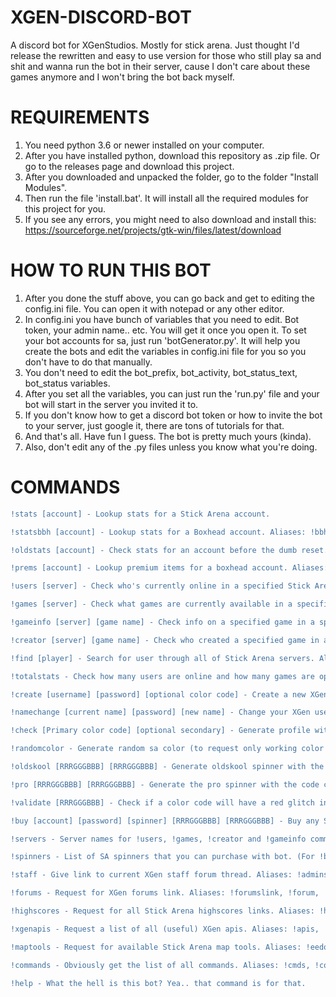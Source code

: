 # XGEN-DISCORD-BOT

A discord bot for XGenStudios. Mostly for stick arena. Just thought I'd release the rewritten and easy to use version for those who still play sa and shit and wanna run the bot in their server, cause I don't care about these games anymore and I won't bring the bot back myself.

# REQUIREMENTS

1. You need python 3.6 or newer installed on your computer.
2. After you have installed python, download this repository as .zip file. Or go to the releases page and download this project.
3. After you downloaded and unpacked the folder, go to the folder "Install Modules". 
4. Then run the file 'install.bat'. It will install all the required modules for this project for you.
5. If you see any errors, you might need to also download and install this: https://sourceforge.net/projects/gtk-win/files/latest/download

# HOW TO RUN THIS BOT

1. After you done the stuff above, you can go back and get to editing the config.ini file. You can open it with notepad or any other editor.
2. In config.ini you have bunch of variables that you need to edit. Bot token, your admin name.. etc. You will get it once you open it. To set your bot accounts for sa, just run 'botGenerator.py'. It will help you create the bots and edit the variables in config.ini file for you so you don't have to do that manually.
3. You don't need to edit the bot_prefix, bot_activity, bot_status_text, bot_status variables.
4. After you set all the variables, you can just run the 'run.py' file and your bot will start in the server you invited it to.
5. If you don't know how to get a discord bot token or how to invite the bot to your server, just google it, there are tons of tutorials for that.
6. And that's all. Have fun I guess. The bot is pretty much yours (kinda).
7. Also, don't edit any of the .py files unless you know what you're doing.

# COMMANDS
```diff
!stats [account] - Lookup stats for a Stick Arena account.

!statsbbh [account] - Lookup stats for a Boxhead account. Aliases: !bbhstats, !bbh, !statsboxhead, !boxheadstats

!oldstats [account] - Check stats for an account before the dumb reset. Aliases: !old, !prevstats, !statsold

!prems [account] - Lookup premium items for a boxhead account. Aliases: !premiums

!users [server] - Check who's currently online in a specified Stick Arena server.

!games [server] - Check what games are currently available in a specified Stick Arena server.

!gameinfo [server] [game name] - Check info on a specified game in a specified Stick Arena server. Aliases: !info

!creator [server] [game name] - Check who created a specified game in a specified Stick Arena server.

!find [player] - Search for user through all of Stick Arena servers. Aliases: !f

!totalstats - Check how many users are online and how many games are opened in all sa servers. Aliases: !total, !ts, !activity

!create [username] [password] [optional color code] - Create a new XGen account. Aliases: !createacc, !make

!namechange [current name] [password] [new name] - Change your XGen username. Aliases: !change, !changename

!check [Primary color code] [optional secondary] - Generate profile with your given color code for name and spinner. Aliases: !spinner, !color, !checkcolor, !checkspinner, !cp

!randomcolor - Generate random sa color (to request only working color code, type !randomcolor valid). Aliases: !rand, !random, !randcol, !randcolor

!oldskool [RRRGGGBBB] [RRRGGGBBB] - Generate oldskool spinner with the color code you specified. Aliases: !os

!pro [RRRGGGBBB] [RRRGGGBBB] - Generate the pro spinner with the code code you specified. Aliases: !thepro

!validate [RRRGGGBBB] - Check if a color code will have a red glitch in Stick Arena lobby. Aliases: !valid, !validcolor, !validatecolor

!buy [account] [password] [spinner] [RRRGGGBBB] [RRRGGGBBB] - Buy any Stick Arena spinner of any color code. Aliases: !purchase, !buyspinner

!servers - Server names for !users, !games, !creator and !gameinfo commands.

!spinners - List of SA spinners that you can purchase with bot. (For !buy command).

!staff - Give link to current XGen staff forum thread. Aliases: !admins, !mods

!forums - Request for XGen forums link. Aliases: !forumslink, !forum, !discourse

!highscores - Request for all Stick Arena highscores links. Aliases: !hs, !leaderboard, !lb

!xgenapis - Request a list of all (useful) XGen apis. Aliases: !apis, !apiurls

!maptools - Request for available Stick Arena map tools. Aliases: !eedok

!commands - Obviously get the list of all commands. Aliases: !cmds, !command

!help - What the hell is this bot? Yea.. that command is for that.
```
